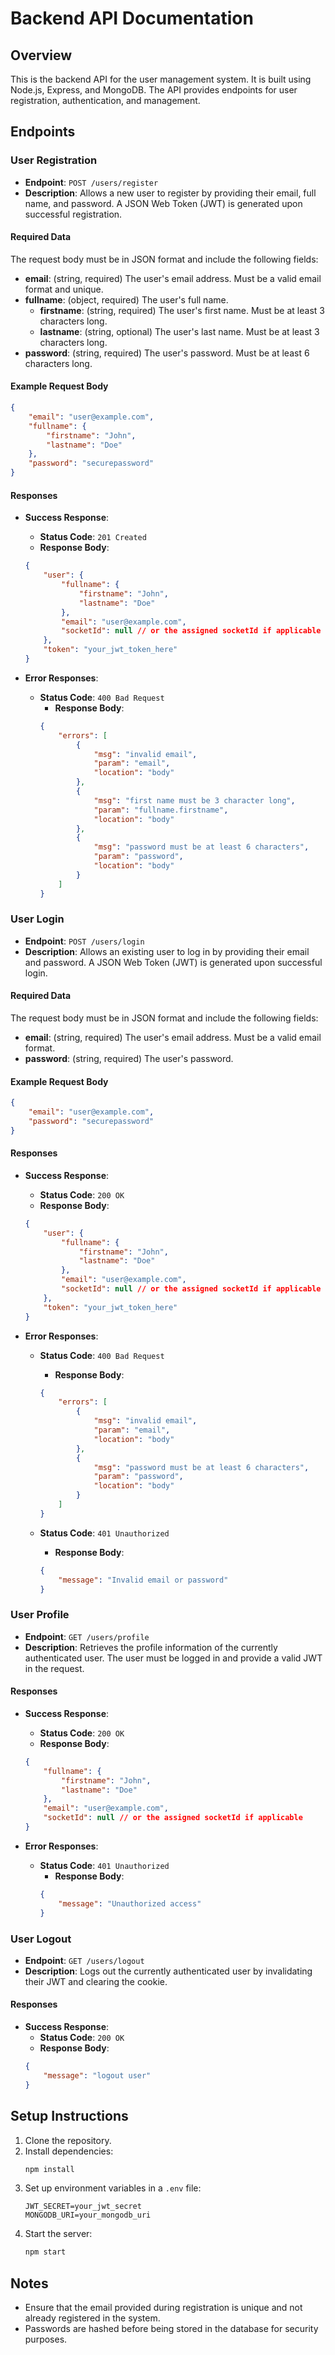 # Backend API Documentation

## Overview
This is the backend API for the user management system. It is built using Node.js, Express, and MongoDB. The API provides endpoints for user registration, authentication, and management.

## Endpoints

### User Registration
- **Endpoint**: `POST /users/register`
- **Description**: Allows a new user to register by providing their email, full name, and password. A JSON Web Token (JWT) is generated upon successful registration.
  
#### Required Data
The request body must be in JSON format and include the following fields:
- **email**: (string, required) The user's email address. Must be a valid email format and unique.
- **fullname**: (object, required) The user's full name.
  - **firstname**: (string, required) The user's first name. Must be at least 3 characters long.
  - **lastname**: (string, optional) The user's last name. Must be at least 3 characters long.
- **password**: (string, required) The user's password. Must be at least 6 characters long.

#### Example Request Body
```json
{
    "email": "user@example.com",
    "fullname": {
        "firstname": "John",
        "lastname": "Doe"
    },
    "password": "securepassword"
}
```

#### Responses
- **Success Response**:
  - **Status Code**: `201 Created`
  - **Response Body**:
  ```json
  {
      "user": {
          "fullname": {
              "firstname": "John",
              "lastname": "Doe"
          },
          "email": "user@example.com",
          "socketId": null // or the assigned socketId if applicable
      },
      "token": "your_jwt_token_here"
  }
  ```

- **Error Responses**:
  - **Status Code**: `400 Bad Request`
    - **Response Body**:
    ```json
    {
        "errors": [
            {
                "msg": "invalid email",
                "param": "email",
                "location": "body"
            },
            {
                "msg": "first name must be 3 character long",
                "param": "fullname.firstname",
                "location": "body"
            },
            {
                "msg": "password must be at least 6 characters",
                "param": "password",
                "location": "body"
            }
        ]
    }
    ```

### User Login
- **Endpoint**: `POST /users/login`
- **Description**: Allows an existing user to log in by providing their email and password. A JSON Web Token (JWT) is generated upon successful login.

#### Required Data
The request body must be in JSON format and include the following fields:
- **email**: (string, required) The user's email address. Must be a valid email format.
- **password**: (string, required) The user's password.

#### Example Request Body
```json
{
    "email": "user@example.com",
    "password": "securepassword"
}
```

#### Responses
- **Success Response**:
  - **Status Code**: `200 OK`
  - **Response Body**:
  ```json
  {
      "user": {
          "fullname": {
              "firstname": "John",
              "lastname": "Doe"
          },
          "email": "user@example.com",
          "socketId": null // or the assigned socketId if applicable
      },
      "token": "your_jwt_token_here"
  }
  ```

- **Error Responses**:
  - **Status Code**: `400 Bad Request`
    - **Response Body**:
    ```json
    {
        "errors": [
            {
                "msg": "invalid email",
                "param": "email",
                "location": "body"
            },
            {
                "msg": "password must be at least 6 characters",
                "param": "password",
                "location": "body"
            }
        ]
    }
    ```

  - **Status Code**: `401 Unauthorized`
    - **Response Body**:
    ```json
    {
        "message": "Invalid email or password"
    }
    ```

### User Profile
- **Endpoint**: `GET /users/profile`
- **Description**: Retrieves the profile information of the currently authenticated user. The user must be logged in and provide a valid JWT in the request.

#### Responses
- **Success Response**:
  - **Status Code**: `200 OK`
  - **Response Body**:
  ```json
  {
      "fullname": {
          "firstname": "John",
          "lastname": "Doe"
      },
      "email": "user@example.com",
      "socketId": null // or the assigned socketId if applicable
  }
  ```

- **Error Responses**:
  - **Status Code**: `401 Unauthorized`
    - **Response Body**:
    ```json
    {
        "message": "Unauthorized access"
    }
    ```

### User Logout
- **Endpoint**: `GET /users/logout`
- **Description**: Logs out the currently authenticated user by invalidating their JWT and clearing the cookie.

#### Responses
- **Success Response**:
  - **Status Code**: `200 OK`
  - **Response Body**:
  ```json
  {
      "message": "logout user"
  }
  ```

## Setup Instructions
1. Clone the repository.
2. Install dependencies:
   ```bash
   npm install
   ```
3. Set up environment variables in a `.env` file:
   ```
   JWT_SECRET=your_jwt_secret
   MONGODB_URI=your_mongodb_uri
   ```
4. Start the server:
   ```bash
   npm start
   ```

## Notes
- Ensure that the email provided during registration is unique and not already registered in the system.
- Passwords are hashed before being stored in the database for security purposes.